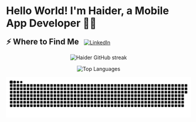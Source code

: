 
<h1>Hello World! I'm Haider, a Mobile App Developer 👋🏻</h1>

<h2 style="display: inline;">⚡️ Where to Find Me</h2>
<a href="https://www.linkedin.com/in/haidermuhammad/" target="_blank" style="display: inline-block; margin-left: 10px;">
  <img src="https://img.shields.io/badge/LinkedIn-0077B5?style=for-the-badge&logo=linkedin&logoColor=white" alt="LinkedIn" />
</a>

<p align="center">
  <img src="https://github-readme-streak-stats.herokuapp.com/?user=HaiderMuhammad&theme=react&hide_border=false" alt="Haider GitHub streak" />
</p>

<p align="center">
  <img src="https://github-readme-stats.vercel.app/api/top-langs?username=HaiderMuhammad&show_icons=true&locale=en&layout=compact&theme=react&hide_border=false" alt="Top Languages" />
</p>

<div align="center">
  <picture>
    <source media="(prefers-color-scheme: dark)" srcset="https://raw.githubusercontent.com/HaiderMuhammad/HaiderMuhammad/output/github-snake-dark.svg" />
    <source media="(prefers-color-scheme: light)" srcset="https://raw.githubusercontent.com/HaiderMuhammad/HaiderMuhammad/output/github-snake.svg" />
    <img alt="github-snake" src="https://raw.githubusercontent.com/HaiderMuhammad/HaiderMuhammad/output/github-snake.svg" />
  </picture>
</div>

